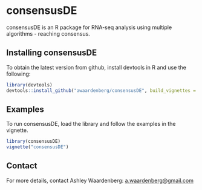 # consensusDE

consensusDE is an R package for RNA-seq analysis using multiple algorithms - reaching consensus.

## Installing consensusDE

To obtain the latest version from github, install devtools in R and use the following:

```R
library(devtools)
devtools::install_github("awaardenberg/consensusDE", build_vignettes = TRUE)
```

## Examples

To run consensusDE, load the library and follow the examples in the vignette.

```R
library(consensusDE)
vignette("consensusDE")
```

## Contact

For more details, contact Ashley Waardenberg:
a.waardenberg@gmail.com
